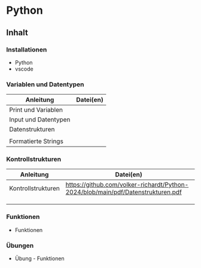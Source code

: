 <h1 id="python">Python</h1>
<h2 id="inhalt">Inhalt</h2>
<h3 id="installationen">Installationen</h3>
<ul>
  <li>Python</li>
  <li>vscode</li>
</ul>
<h3 id="variablen-und-datentypen">Variablen und Datentypen</h3>
<table>
  <thead>
    <tr>
      <th>Anleitung</th>
      <th>Datei(en)</th>
    </tr>
  </thead>
  <tbody>
    <tr>
      <td>Print und Variablen</td>
      <td></td>
    </tr>
    <tr>
      <td>Input und Datentypen</td>
      <td></td>
    </tr>
    <tr>
      <td>Datenstrukturen</td>
      <td></td>
    </tr>
    <tr>
      <td></td>
      <td></td>
    </tr>
    <tr>
      <td>Formatierte Strings</td>
    </tr>
  </tbody>
</table>
<h3 id="kontrollstrukturen">Kontrollstrukturen</h3>
<table>
  <thead>
    <tr>
      <th>Anleitung</th>
      <th>Datei(en)</th>
    </tr>
  </thead>
  <tbody>
    <tr>
      <td>Kontrollstrukturen</td>
      <td>
        <a
          href="https://github.com/volker-richardt/Python-2024/blob/main/pdf/Datenstrukturen.pdf"
          >https://github.com/volker-richardt/Python-2024/blob/main/pdf/Datenstrukturen.pdf</a
        >
      </td>
    </tr>
    <tr>
      <td></td>
      <td></td>
    </tr>
    <tr>
      <td></td>
      <td></td>
    </tr>
    <tr>
      <td></td>
    </tr>
  </tbody>
</table>
<h3 id="funktionen">Funktionen</h3>
<ul>
  <li>Funktionen</li>
</ul>
<h3 id="-bungen">Übungen</h3>
<ul>
  <li>Übung - Funktionen</li>
</ul>
